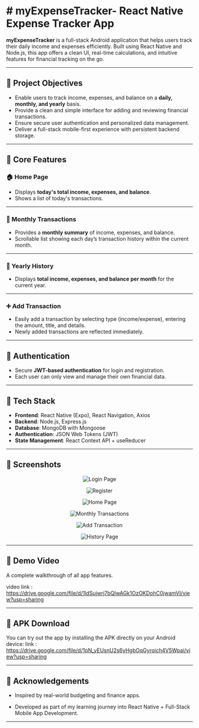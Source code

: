 # # myExpenseTracker- React Native Expense Tracker App

**myExpenseTracker** is a full-stack Android application that helps users track their daily income and expenses efficiently. Built using React Native and Node.js, this app offers a clean UI, real-time calculations, and intuitive features for financial tracking on the go.

---

## 🎯 Project Objectives

- Enable users to track income, expenses, and balance on a **daily, monthly, and yearly** basis.
- Provide a clean and simple interface for adding and reviewing financial transactions.
- Ensure secure user authentication and personalized data management.
- Deliver a full-stack mobile-first experience with persistent backend storage.

---

## 🚀 Core Features

### 🏠 Home Page

- Displays **today's total income, expenses, and balance**.
- Shows a list of today's transactions.

---

### 📅 Monthly Transactions

- Provides a **monthly summary** of income, expenses, and balance.
- Scrollable list showing each day’s transaction history within the current month.

---

### 🧾 Yearly History

- Displays **total income, expenses, and balance per month** for the current year.

---

### ➕ Add Transaction

- Easily add a transaction by selecting type (income/expense), entering the amount, title, and details.
- Newly added transactions are reflected immediately.

---

## 🔐 Authentication

- Secure **JWT-based authentication** for login and registration.
- Each user can only view and manage their own financial data.

---

## 🧰 Tech Stack

- **Frontend**: React Native (Expo), React Navigation, Axios
- **Backend**: Node.js, Express.js
- **Database**: MongoDB with Mongoose
- **Authentication**: JSON Web Tokens (JWT)
- **State Management**: React Context API + useReducer

---

## 📸 Screenshots

<p align="center">
  <img src="https://i.postimg.cc/qBQ2Wcy9/1-login.jpg" alt="Login Page" />
</p>

<p align="center">
  <img src="https://i.postimg.cc/y6fSL1zK/2-register.jpg" alt="Register" />
</p>

<p align="center">
  <img src="https://i.postimg.cc/D0m09GKT/3-home.jpg" alt="Home Page" />
</p>

<p align="center">
  <img src="https://i.postimg.cc/VN16Ypc4/4-monthly-transaction.jpg" alt="Monthly Transactions" />
</p>

<p align="center">
  <img src="https://i.postimg.cc/zGpBGpXr/6-transaction-page.jpg" alt="Add Transaction" />
</p>

<p align="center">
  <img src="https://i.postimg.cc/13KgNsBb/5-history.jpg" alt="History Page" />
</p>

---

## 📱 Demo Video

A complete walkthrough of all app features.

video link : https://drive.google.com/file/d/1ldSujwrj7bQlwAGk1OzOKDohC0jwamVI/view?usp=sharing

---

## 📱 APK Download

You can try out the app by installing the APK directly on your Android device:
link : https://drive.google.com/file/d/1pN_yEUsnU2s6yHgbOqGyroich4V5Wpai/view?usp=sharing

---

## 🙌 Acknowledgements

- Inspired by real-world budgeting and finance apps.

- Developed as part of my learning journey into React Native + Full-Stack Mobile App Development.

---

